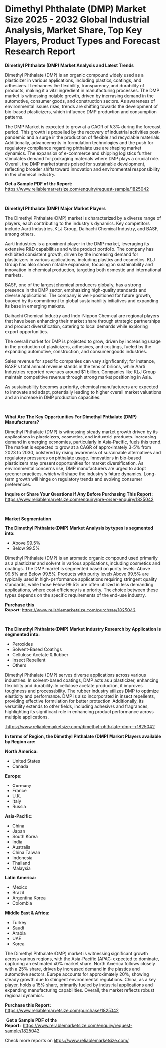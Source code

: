 <p><h1>Dimethyl Phthalate (DMP) Market Size 2025 - 2032 Global Industrial Analysis, Market Share, Top Key Players, Product Types and Forecast Research Report</h1></p><p><strong>Dimethyl Phthalate (DMP) Market Analysis and Latest Trends</strong></p>
<p><p>Dimethyl Phthalate (DMP) is an organic compound widely used as a plasticizer in various applications, including plastics, coatings, and adhesives. It enhances the flexibility, transparency, and durability of products, making it a vital ingredient in manufacturing processes. The DMP market is witnessing notable growth, driven by increasing demand in the automotive, consumer goods, and construction sectors. As awareness of environmental issues rises, trends are shifting towards the development of bio-based plasticizers, which influence DMP production and consumption patterns.</p><p>The DMP Market is expected to grow at a CAGR of 5.3% during the forecast period. This growth is propelled by the recovery of industrial activities post-pandemic and a surge in the production of flexible and recyclable materials. Additionally, advancements in formulation technologies and the push for regulatory compliance regarding phthalate use are shaping market dynamics. The expansion of e-commerce and shipping logistics further stimulates demand for packaging materials where DMP plays a crucial role. Overall, the DMP market stands poised for sustainable development, reflecting broader shifts toward innovation and environmental responsibility in the chemical industry.</p></p>
<p><strong>Get a Sample PDF of the Report:&nbsp;</strong> <a href="https://www.reliablemarketsize.com/enquiry/request-sample/1825042?utm_campaign=2005&utm_medium=2&utm_source=Github&utm_content=ia&utm_term=03022025&utm_id=dimethyl-phthalate-dmp">https://www.reliablemarketsize.com/enquiry/request-sample/1825042</a></p>
<p>&nbsp;</p>
<p><strong>Dimethyl Phthalate (DMP) Major Market Players</strong></p>
<p><p>The Dimethyl Phthalate (DMP) market is characterized by a diverse range of players, each contributing to the industry's dynamics. Key competitors include Aarti Industries, KLJ Group, Daihachi Chemical Industry, and BASF, among others. </p><p>Aarti Industries is a prominent player in the DMP market, leveraging its extensive R&D capabilities and wide product portfolio. The company has exhibited consistent growth, driven by the increasing demand for plasticizers in various applications, including plastics and cosmetics. KLJ Group has also shown notable expansion, focusing on sustainability and innovation in chemical production, targeting both domestic and international markets.</p><p>BASF, one of the largest chemical producers globally, has a strong presence in the DMP sector, emphasizing high-quality standards and diverse applications. The company is well-positioned for future growth, buoyed by its commitment to global sustainability initiatives and expanding its base in emerging markets.</p><p>Daihachi Chemical Industry and Indo-Nippon Chemical are regional players that have been enhancing their market share through strategic partnerships and product diversification, catering to local demands while exploring export opportunities.</p><p>The overall market for DMP is projected to grow, driven by increasing usage in the production of plasticizers, adhesives, and coatings, fueled by the expanding automotive, construction, and consumer goods industries. </p><p>Sales revenue for specific companies can vary significantly; for instance, BASF's total annual revenue stands in the tens of billions, while Aarti Industries reported revenues around $1 billion. Companies like KLJ Group maintain competitive revenue through strong market positioning in Asia.</p><p>As sustainability becomes a priority, chemical manufacturers are expected to innovate and adapt, potentially leading to higher overall market valuations and an increase in DMP production capacities.</p></p>
<p>&nbsp;</p>
<p><strong>What Are The Key Opportunities For Dimethyl Phthalate (DMP) Manufacturers?</strong></p>
<p><p>Dimethyl Phthalate (DMP) is witnessing steady market growth driven by its applications in plasticizers, cosmetics, and industrial products. Increasing demand in emerging economies, particularly in Asia-Pacific, fuels this trend. The market is expected to grow at a CAGR of approximately 3-5% from 2023 to 2030, bolstered by rising awareness of sustainable alternatives and regulatory pressures on phthalate usage. Innovations in bio-based plasticizers may present opportunities for market diversification. As environmental concerns rise, DMP manufacturers are urged to adopt greener practices, which will shape the industry's future dynamics. Long-term growth will hinge on regulatory trends and evolving consumer preferences.</p></p>
<p><strong>Inquire or Share Your Questions If Any Before Purchasing This Report:</strong> <a href="https://www.reliablemarketsize.com/enquiry/pre-order-enquiry/1825042?utm_campaign=2005&utm_medium=2&utm_source=Github&utm_content=ia&utm_term=03022025&utm_id=dimethyl-phthalate-dmp">https://www.reliablemarketsize.com/enquiry/pre-order-enquiry/1825042</a></p>
<p>&nbsp;</p>
<p><strong>Market Segmentation</strong></p>
<p><strong>The Dimethyl Phthalate (DMP) Market Analysis by types is segmented into:</strong></p>
<p><ul><li>Above 99.5%</li><li>Below 99.5%</li></ul></p>
<p><p>Dimethyl Phthalate (DMP) is an aromatic organic compound used primarily as a plasticizer and solvent in various applications, including cosmetics and coatings. The DMP market is segmented based on purity levels: Above 99.5% and Below 99.5%. Products with purity levels Above 99.5% are typically used in high-performance applications requiring stringent quality standards, while those Below 99.5% are often utilized in less demanding applications, where cost-efficiency is a priority. The choice between these types depends on the specific requirements of the end-use industry.</p></p>
<p><strong>Purchase this Report:&nbsp;</strong><a href="https://www.reliablemarketsize.com/purchase/1825042?utm_campaign=2005&utm_medium=2&utm_source=Github&utm_content=ia&utm_term=03022025&utm_id=dimethyl-phthalate-dmp">https://www.reliablemarketsize.com/purchase/1825042</a></p>
<p>&nbsp;</p>
<p><strong>The Dimethyl Phthalate (DMP) Market Industry Research by Application is segmented into:</strong></p>
<p><ul><li>Peroxides</li><li>Solvent-Based Coatings</li><li>Cellulose Acetate & Rubber</li><li>Insect Repellent</li><li>Others</li></ul></p>
<p><p>Dimethyl Phthalate (DMP) serves diverse applications across various industries. In solvent-based coatings, DMP acts as a plasticizer, enhancing flexibility and durability. In cellulose acetate production, it improves toughness and processability. The rubber industry utilizes DMP to optimize elasticity and performance. DMP is also incorporated in insect repellents, providing effective formulation for better protection. Additionally, its versatility extends to other fields, including adhesives and fragrances, highlighting its significant role in enhancing product performance across multiple applications.</p></p>
<p><a href="https://www.reliablemarketsize.com/dimethyl-phthalate-dmp--r1825042?utm_campaign=2005&utm_medium=2&utm_source=Github&utm_content=ia&utm_term=03022025&utm_id=dimethyl-phthalate-dmp">&nbsp;https://www.reliablemarketsize.com/dimethyl-phthalate-dmp--r1825042</a></p>
<p><strong>In terms of Region, the Dimethyl Phthalate (DMP) Market Players available by Region are:</strong></p>
<p>
    <p> <strong> North America: </strong>
        <ul>
            <li>United States</li>
            <li>Canada</li>
        </ul>
        </p> 
    <p> <strong> Europe: </strong>
        <ul>
            <li>Germany</li>
            <li>France</li>
            <li>U.K.</li>
            <li>Italy</li>
            <li>Russia</li>
        </ul>
        </p> 
    <p> <strong> Asia-Pacific: </strong>
        <ul>
            <li>China</li>
            <li>Japan</li>
            <li>South Korea</li>
            <li>India</li>
            <li>Australia</li>
            <li>China Taiwan</li>
            <li>Indonesia</li>
            <li>Thailand</li>
            <li>Malaysia</li>
        </ul>
        </p> 
    <p> <strong> Latin America: </strong>
        <ul>
            <li>Mexico</li>
            <li>Brazil</li>
            <li>Argentina Korea</li>
            <li>Colombia</li>
        </ul>
        </p> 
    <p> <strong> Middle East & Africa: </strong>
        <ul>
            <li>Turkey</li>
            <li>Saudi</li>
            <li>Arabia</li>
            <li>UAE</li>
            <li>Korea</li>
        </ul>
    </p>
    </p>
<p><p>The Dimethyl Phthalate (DMP) market is witnessing significant growth across various regions, with the Asia-Pacific (APAC) expected to dominate, capturing an estimated 40% market share. North America follows closely with a 25% share, driven by increased demand in the plastics and automotive sectors. Europe accounts for approximately 20%, showing steady growth due to stringent environmental regulations. China, as a key player, holds a 15% share, primarily fueled by industrial applications and expanding manufacturing capabilities. Overall, the market reflects robust regional dynamics.</p></p>
<p><strong>Purchase this Report: </strong><a href="https://www.reliablemarketsize.com/purchase/1825042?utm_campaign=2005&utm_medium=2&utm_source=Github&utm_content=ia&utm_term=03022025&utm_id=dimethyl-phthalate-dmp">https://www.reliablemarketsize.com/purchase/1825042</a></p>
<p>&nbsp;<strong>Get a Sample PDF of the Report:&nbsp;&nbsp;</strong><a href="https://www.reliablemarketsize.com/enquiry/request-sample/1825042?utm_campaign=2005&utm_medium=2&utm_source=Github&utm_content=ia&utm_term=03022025&utm_id=dimethyl-phthalate-dmp">https://www.reliablemarketsize.com/enquiry/request-sample/1825042</a></p>
<p><strong></strong></p>
<p>Check more reports on <a href="https://www.reliablemarketsize.com/?utm_campaign=2005&utm_medium=2&utm_source=Github&utm_content=ia&utm_term=03022025&utm_id=dimethyl-phthalate-dmp">https://www.reliablemarketsize.com/</a></p>